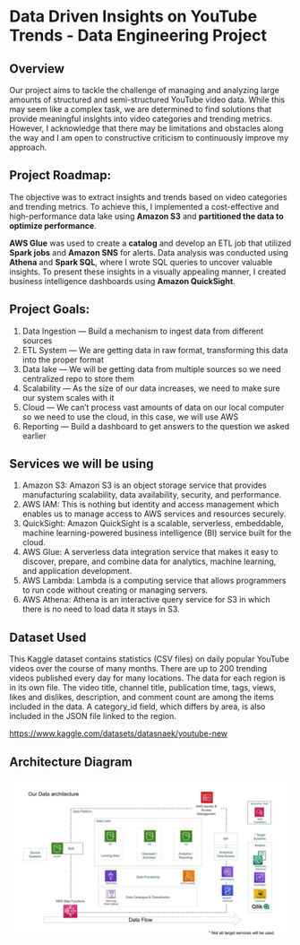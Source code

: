 # Data Driven Insights on YouTube Trends - Data Engineering Project

## Overview

Our project aims to tackle the challenge of managing and analyzing large amounts of structured and semi-structured YouTube video data. While this may seem like a complex task, we are determined to find solutions that provide meaningful insights into video categories and trending metrics. However, I acknowledge that there may be limitations and obstacles along the way and I am open to constructive criticism to continuously improve my approach.  

## Project Roadmap:  

The objective was to extract insights and trends based on video categories and trending metrics. To achieve this, I implemented a cost-effective and high-performance data lake using **Amazon S3** and **partitioned the data to optimize performance**.

**AWS Glue** was used to create a **catalog** and develop an ETL job that utilized **Spark jobs** and **Amazon SNS** for alerts. Data analysis was conducted using **Athena** and **Spark SQL**, where I wrote SQL queries to uncover valuable insights. To present these insights in a visually appealing manner, I created business intelligence dashboards using **Amazon QuickSight**.

## Project Goals:

1. Data Ingestion — Build a mechanism to ingest data from different sources
2. ETL System — We are getting data in raw format, transforming this data into the proper format
3. Data lake — We will be getting data from multiple sources so we need centralized repo to store them
4. Scalability — As the size of our data increases, we need to make sure our system scales with it
5. Cloud — We can’t process vast amounts of data on our local computer so we need to use the cloud, in this case, we will use AWS
6. Reporting — Build a dashboard to get answers to the question we asked earlier

## Services we will be using
1. Amazon S3: Amazon S3 is an object storage service that provides manufacturing scalability, data availability, security, and performance.
2. AWS IAM: This is nothing but identity and access management which enables us to manage access to AWS services and resources securely.
3. QuickSight: Amazon QuickSight is a scalable, serverless, embeddable, machine learning-powered business intelligence (BI) service built for the cloud.
4. AWS Glue: A serverless data integration service that makes it easy to discover, prepare, and combine data for analytics, machine learning, and application development.
5. AWS Lambda: Lambda is a computing service that allows programmers to run code without creating or managing servers.
6. AWS Athena: Athena is an interactive query service for S3 in which there is no need to load data it stays in S3.

## Dataset Used
This Kaggle dataset contains statistics (CSV files) on daily popular YouTube videos over the course of many months. There are up to 200 trending videos published every day for many locations. The data for each region is in its own file. The video title, channel title, publication time, tags, views, likes and dislikes, description, and comment count are among the items included in the data. A category_id field, which differs by area, is also included in the JSON file linked to the region.

https://www.kaggle.com/datasets/datasnaek/youtube-new

## Architecture Diagram
<img src="architecture.jpeg">



